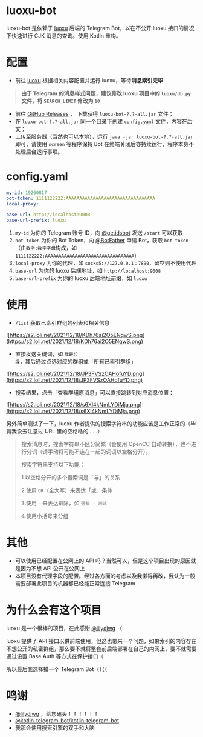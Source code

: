 # luoxu-bot
luoxu-bot 是依赖于 [luoxu](https://github.com/lilydjwg/luoxu) 后端的 Telegram Bot，以在不公开 luoxu 接口的情况下快速进行 CJK 消息的查询。使用 Kotlin 重构。

# 配置
- 前往 [luoxu](https://github.com/lilydjwg/luoxu) 根据相关内容配置并运行 luoxu，等待**消息索引完毕**
> **由于 Telegram 的消息样式问题，建议修改 luoxu 项目中的 `luoxu/db.py` 文件，将 `SEARCH_LIMIT` 修改为 `10`**

- 前往 [GitHub Releases](https://github.com/TigerBeanst/luoxu-bot/releases) ， 下载获得 `luoxu-bot-?.?-all.jar` 文件；
- 在 `luoxu-bot-?.?-all.jar` 同一个目录下创建 `config.yaml` 文件，内容在后文；
- 上传至服务器（当然也可以本地），运行 `java -jar luoxu-bot-?.?-all.jar` 即可，请使用 `screen` 等程序保持 Bot 在终端关闭后亦持续运行，程序本身不处理后台运行事项。

# config.yaml
```yaml
my-id: 19260817
bot-token: 1111122222:AAAAAAAAAAAAAAAAAAAAAAAAAAAAAAAAA
local-proxy: 

base-url: http://localhost:9008
base-url-prefix: luoxu
```
1. `my-id` 为你的 Telegram 账号 ID，向 [@getidsbot](https://t.me/getidsbot) 发送 `/start` 可以获取
2. `bot-token` 为你的 Bot Token，向 [@BotFather](https://t.me/botfather) 申请 Bot，获取 `bot-token`（由`数字:数字字母`构成，如`1111122222:AAAAAAAAAAAAAAAAAAAAAAAAAAAAAAAAA`）
3. `local-proxy` 为你的代理，如 `socks5://127.0.0.1：7890`，留空则不使用代理
4. `base-url` 为你的 luoxu 后端地址，如 `http://localhost:9008`
5. `base-url-prefix` 为你的 luoxu 后端地址前缀，如 `luoxu`

# 使用
- `/list` 获取已索引群组的列表和相关信息

![https://s2.loli.net/2021/12/18/KDh76ai2O5ENqwS.png](https://s2.loli.net/2021/12/18/KDh76ai2O5ENqwS.png)

- 直接发送关键词，如 `我是垃圾`，其后通过点选对应的群组或「所有已索引群组」

![https://s2.loli.net/2021/12/18/JP3FVSzOAHofuYD.png](https://s2.loli.net/2021/12/18/JP3FVSzOAHofuYD.png)

- 搜索结果，点击「查看群组原消息」可以直接跳转到对应消息位置：

![https://s2.loli.net/2021/12/18/s6Xl4kNmLYDiMja.png](https://s2.loli.net/2021/12/18/s6Xl4kNmLYDiMja.png)

另外简单测试了一下，luoxu 作者提供的搜索字符串的功能应该是工作正常的（毕竟我没去注意过 URL 里的空格啥的……）
> 搜索消息时，搜索字符串不区分简繁（会使用 OpenCC 自动转换），也不进行分词（请手动将可能不连在一起的词语以空格分开）。
>
> 搜索字符串支持以下功能：
>
> 1.以空格分开的多个搜索词是「与」的关系
>
> 2.使用 `OR`（全大写）来表达「或」条件
>
> 3.使用 `-` 来表达排除，如 `落絮 - 测试`
>
> 4.使用小括号来分组

# 其他
- 可以使用已经配置在公网上的 API 吗？当然可以，但是这个项目出现的原因就是因为不想 API 公开在公网上
- 本项目没有代理字段的配置。经过各方面的考虑~~以及我懒得再改~~，我认为一般需要部署此项目的机器都已经能正常连接 Telegram

# 为什么会有这个项目
luoxu 是一个很棒的项目，在此感谢 [@lilydjwg](https://github.com/lilydjwg) （

luoxu 提供了 API 接口以供前端使用，但这也带来一个问题，如果索引的内容存在不想公开的私密群组，那么要不就将整套前后端部署在自己的内网上，要不就需要通过设置 Base Auth 等方式在保护接口（

所以最后我选择摸一个 Telegram Bot（（（（

# 鸣谢
- [@lilydjwg](https://github.com/lilydjwg) ，给您磕头！！！！！！
- [@kotlin-telegram-bot/kotlin-telegram-bot](https://github.com/kotlin-telegram-bot/kotlin-telegram-bot)
- 我那会使用搜索引擎的双手和大脑
